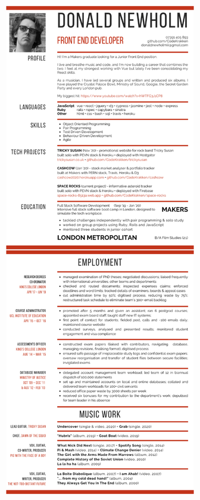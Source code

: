 <div style="text-align: center" />
  <img src="resumePage01.png" />
  <img src="resumePage02.png" />
</div>
